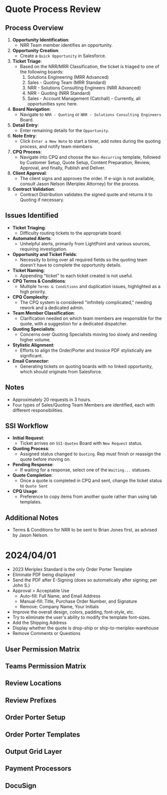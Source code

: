 # Quote Process Review

## Process Overview

1. **Opportunity Identification**:
    - NRR Team member identifies an opportunity.
2. **Opportunity Creation**:
    - Create a `Quick Opportunity` in Salesforce.
3. **Ticket Triage**:
    - Based on the NRR/MRR Classification, the ticket is triaged to one of the following boards:
        1. Solutions Engineering (MRR Advanced)
        2. Sales - Quoting Team (MRR Standard)
        3. NRR - Solutions Consulting Engineers (NRR Advanced)
        4. NRR - Quoting (NRR Standard)
        5. Sales - Account Management (Catchall) - Currently, all opportunities sync here.
4. **Board Navigation**:
    - Navigate to `NRR - Quoting` or `NRR - Solutions Consulting Engineers` Board.
5. **Detail Entry**:
    - Enter remaining details for the `Opportunity`.
6. **Note Entry**:
    - Click `Enter a New Note` to start a timer, add notes during the quoting process, and notify team members.
7. **CPQ Process**:
    - Navigate into CPQ and choose the `Non-Recurring` template, followed by Customer Setup, Quote Setup, Content Preparation, Review, Approval, and finally, Publish and Deliver.
8. **Client Approval**:
    - The client signs and approves the order. If e-sign is not available, consult Jason Nelson (Meriplex Attorney) for the process.
9. **Contract Validation**:
    - Contract Distribution validates the signed quote and returns it to Quoting if necessary.

## Issues Identified

- **Ticket Triaging**:
    - Difficulty routing tickets to the appropriate board.
- **Automated Alerts**:
    - Unhelpful alerts, primarily from LightPoint and various sources, requiring investigation.
- **Opportunity and Ticket Fields**:
    - Necessity to bring over all required fields so the quoting team doesn't have to complete the opportunity details.
- **Ticket Naming**:
    - Appending "ticket" to each ticket created is not useful.
- **CPQ Terms & Conditions**:
    - Multiple `Terms & Conditions` and duplication issues, highlighted as a high priority.
- **CPQ Complexity**:
    - The CPQ system is considered "infinitely complicated," needing rework and a dedicated admin.
- **Team Member Classification**:
    - Clarification needed on which team members are responsible for the quote, with a suggestion for a dedicated dispatcher.
- **Quoting Specialists**:
    - Concerns over Quoting Specialists moving too slowly and needing higher volume.
- **Stylistic Alignment**:
    - Efforts to align the Order/Porter and Invoice PDF stylistically are significant.
- **Email Connector**:
    - Generating tickets on quoting boards with no linked opportunity, which should originate from Salesforce.

## Notes

- Approximately 20 requests in 3 hours.
- Four types of Sales/Quoting Team Members are identified, each with different responsibilities.

## SSI Workflow

- **Initial Request**:
    - Ticket arrives on `SSI-Quotes` Board with `New Request` status.
- **Quoting Process**:
    - Assigned status changed to `Quoting`. Rep must finish or reassign the quote before moving on.
- **Pending Response**:
    - If waiting for a response, select one of the `Waiting...` statuses.
- **Quote Completion**:
    - Once a quote is completed in CPQ and sent, change the ticket status to `Quote Sent`
- **CPQ Usage**:
    - Preference to copy items from another quote rather than using tab templates.

## Additional Notes

- Terms & Conditions for NRR to be sent to Brian Jones first, as advised by Jason Nelson.

# 2024/04/01
- 2023 Meriplex Standard is the only Order Porter Template
- Eliminate PDF being displayed
- Send the PDF after E-Signing (does so automatically after signing; per John S.)
- Approval > Acceptable Use 
	- Auto-fill: Full Name, and Email Address
	- Manual-fill: Title, Purchase Order Number, and Signature
	- Remove: Company Name, Your Initials
- Improve the overall design, colors, padding, font-style, etc.
- Try to eliminate the user's ability to modify the template font-sizes.
- Add the Shipping Address
- Display whether the quote is drop-ship or ship-to-meriplex-warehouse
- Remove Comments or Questions
## User Permission Matrix
## Teams Permission Matrix
## Review Locations
## Review Prefixes
## Order Porter Setup
## Order Porter Templates
## Output Grid Layer
## Payment Processors
## DocuSign
